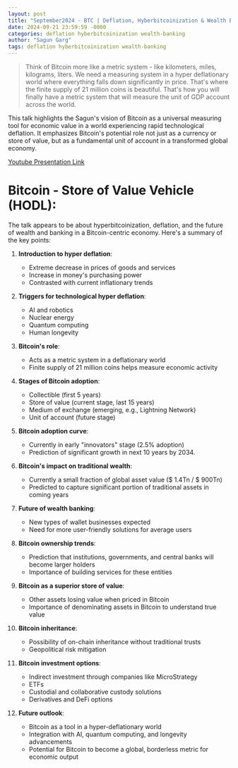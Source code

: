 ```yaml
---
layout: post
title: "September2024 - BTC | Deflation, Hyberbitcoinization & Wealth Banking"
date: 2024-09-21 23:59:59 -0000
categories: deflation hyberbitcoinization wealth-banking
author: "Sagun Garg"
tags: deflation hyberbitcoinization wealth-banking
---
```


> Think of Bitcoin more like a metric system - like kilometers, miles, kilograms, liters. We need a measuring system in a hyper deflationary world where everything falls down significantly in price. That's where the finite supply of 21 million coins is beautiful. That's how you will finally have a metric system that will measure the unit of GDP account across the world.

This talk highlights the Sagun's vision of Bitcoin as a universal measuring tool for economic value in a world experiencing rapid technological deflation. It emphasizes Bitcoin's potential role not just as a currency or store of value, but as a fundamental unit of account in a transformed global economy. 

[Youtube Presentation Link](https://youtu.be/GLLea0GZ_ro?si=9uGfKhN0HRxxsWM3)

# Bitcoin - Store of Value Vehicle (HODL):

The talk appears to be about hyperbitcoinization, deflation, and the future of wealth and banking in a Bitcoin-centric economy. Here's a summary of the key points:

1. **Introduction to hyper deflation**:
   - Extreme decrease in prices of goods and services
   - Increase in money's purchasing power
   - Contrasted with current inflationary trends

2. **Triggers for technological hyper deflation**:
   - AI and robotics
   - Nuclear energy
   - Quantum computing
   - Human longevity

3. **Bitcoin's role**:
   - Acts as a metric system in a deflationary world
   - Finite supply of 21 million coins helps measure economic activity

4. **Stages of Bitcoin adoption**:
   - Collectible (first 5 years)
   - Store of value (current stage, last 15 years)
   - Medium of exchange (emerging, e.g., Lightning Network)
   - Unit of account (future stage)

5. **Bitcoin adoption curve**:
   - Currently in early "innovators" stage (2.5% adoption)
   - Prediction of significant growth in next 10 years by 2034. 

6. **Bitcoin's impact on traditional wealth**:
   - Currently a small fraction of global asset value ($ 1.4Tn / $ 900Tn)
   - Predicted to capture significant portion of traditional assets in coming years

7. **Future of wealth banking**:
   - New types of wallet businesses expected
   - Need for more user-friendly solutions for average users

8. **Bitcoin ownership trends**:
   - Prediction that institutions, governments, and central banks will become larger holders
   - Importance of building services for these entities

9. **Bitcoin as a superior store of value**:
   - Other assets losing value when priced in Bitcoin
   - Importance of denominating assets in Bitcoin to understand true value

10. **Bitcoin inheritance**:
    - Possibility of on-chain inheritance without traditional trusts
    - Geopolitical risk mitigation

11. **Bitcoin investment options**:
    - Indirect investment through companies like MicroStrategy
    - ETFs
    - Custodial and collaborative custody solutions
    - Derivatives and DeFi options

12. **Future outlook**:
    - Bitcoin as a tool in a hyper-deflationary world
    - Integration with AI, quantum computing, and longevity advancements
    - Potential for Bitcoin to become a global, borderless metric for economic output